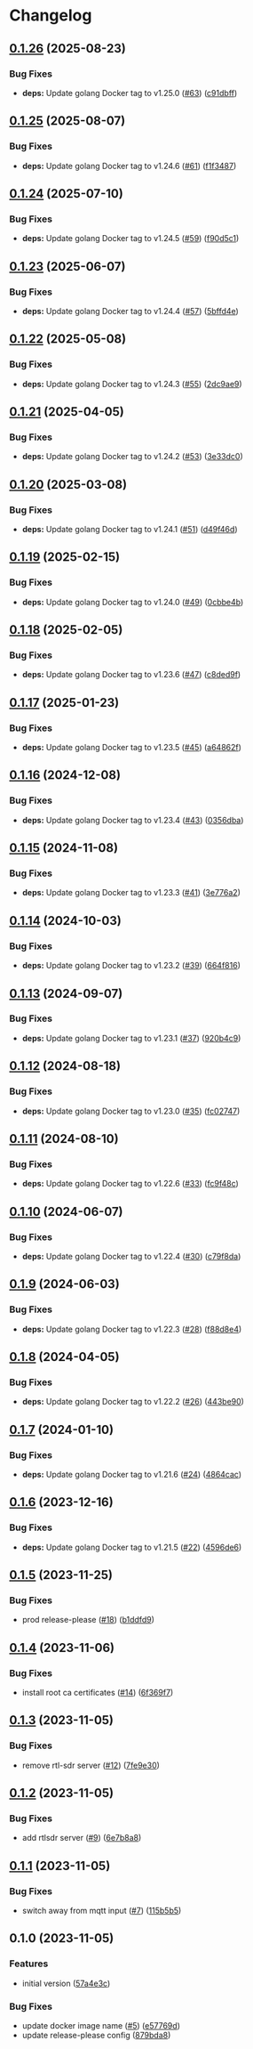 # Changelog

## [0.1.26](https://github.com/mikesmitty/docker-rtlamr-collect/compare/v0.1.25...v0.1.26) (2025-08-23)


### Bug Fixes

* **deps:** Update golang Docker tag to v1.25.0 ([#63](https://github.com/mikesmitty/docker-rtlamr-collect/issues/63)) ([c91dbff](https://github.com/mikesmitty/docker-rtlamr-collect/commit/c91dbff1a5760e9b2f98e0dada9b462fbf937700))

## [0.1.25](https://github.com/mikesmitty/docker-rtlamr-collect/compare/v0.1.24...v0.1.25) (2025-08-07)


### Bug Fixes

* **deps:** Update golang Docker tag to v1.24.6 ([#61](https://github.com/mikesmitty/docker-rtlamr-collect/issues/61)) ([f1f3487](https://github.com/mikesmitty/docker-rtlamr-collect/commit/f1f3487f71a43d3ce9319decbfee6970026c6b5e))

## [0.1.24](https://github.com/mikesmitty/docker-rtlamr-collect/compare/v0.1.23...v0.1.24) (2025-07-10)


### Bug Fixes

* **deps:** Update golang Docker tag to v1.24.5 ([#59](https://github.com/mikesmitty/docker-rtlamr-collect/issues/59)) ([f90d5c1](https://github.com/mikesmitty/docker-rtlamr-collect/commit/f90d5c13855df3dcefd7e6d03cff18164e58046d))

## [0.1.23](https://github.com/mikesmitty/docker-rtlamr-collect/compare/v0.1.22...v0.1.23) (2025-06-07)


### Bug Fixes

* **deps:** Update golang Docker tag to v1.24.4 ([#57](https://github.com/mikesmitty/docker-rtlamr-collect/issues/57)) ([5bffd4e](https://github.com/mikesmitty/docker-rtlamr-collect/commit/5bffd4e9906bc9271d50a9353ffbf0b288a5e168))

## [0.1.22](https://github.com/mikesmitty/docker-rtlamr-collect/compare/v0.1.21...v0.1.22) (2025-05-08)


### Bug Fixes

* **deps:** Update golang Docker tag to v1.24.3 ([#55](https://github.com/mikesmitty/docker-rtlamr-collect/issues/55)) ([2dc9ae9](https://github.com/mikesmitty/docker-rtlamr-collect/commit/2dc9ae938abfdee4e038abf8365886f8ac1b2ea9))

## [0.1.21](https://github.com/mikesmitty/docker-rtlamr-collect/compare/v0.1.20...v0.1.21) (2025-04-05)


### Bug Fixes

* **deps:** Update golang Docker tag to v1.24.2 ([#53](https://github.com/mikesmitty/docker-rtlamr-collect/issues/53)) ([3e33dc0](https://github.com/mikesmitty/docker-rtlamr-collect/commit/3e33dc01359209a62a843c01c46f7eb9053ffe74))

## [0.1.20](https://github.com/mikesmitty/docker-rtlamr-collect/compare/v0.1.19...v0.1.20) (2025-03-08)


### Bug Fixes

* **deps:** Update golang Docker tag to v1.24.1 ([#51](https://github.com/mikesmitty/docker-rtlamr-collect/issues/51)) ([d49f46d](https://github.com/mikesmitty/docker-rtlamr-collect/commit/d49f46d08fbe90ed3d6ca93e5d8be16a09ae8ea5))

## [0.1.19](https://github.com/mikesmitty/docker-rtlamr-collect/compare/v0.1.18...v0.1.19) (2025-02-15)


### Bug Fixes

* **deps:** Update golang Docker tag to v1.24.0 ([#49](https://github.com/mikesmitty/docker-rtlamr-collect/issues/49)) ([0cbbe4b](https://github.com/mikesmitty/docker-rtlamr-collect/commit/0cbbe4b22701e846f7dd47299d020000185260ca))

## [0.1.18](https://github.com/mikesmitty/docker-rtlamr-collect/compare/v0.1.17...v0.1.18) (2025-02-05)


### Bug Fixes

* **deps:** Update golang Docker tag to v1.23.6 ([#47](https://github.com/mikesmitty/docker-rtlamr-collect/issues/47)) ([c8ded9f](https://github.com/mikesmitty/docker-rtlamr-collect/commit/c8ded9f2f88ab213d3c75c77fa39530640794cd6))

## [0.1.17](https://github.com/mikesmitty/docker-rtlamr-collect/compare/v0.1.16...v0.1.17) (2025-01-23)


### Bug Fixes

* **deps:** Update golang Docker tag to v1.23.5 ([#45](https://github.com/mikesmitty/docker-rtlamr-collect/issues/45)) ([a64862f](https://github.com/mikesmitty/docker-rtlamr-collect/commit/a64862fab7e932c4737f0480e45f1e9c28fe837d))

## [0.1.16](https://github.com/mikesmitty/docker-rtlamr-collect/compare/v0.1.15...v0.1.16) (2024-12-08)


### Bug Fixes

* **deps:** Update golang Docker tag to v1.23.4 ([#43](https://github.com/mikesmitty/docker-rtlamr-collect/issues/43)) ([0356dba](https://github.com/mikesmitty/docker-rtlamr-collect/commit/0356dbafe77ff226e296ff5eb5754ae1a7f90f21))

## [0.1.15](https://github.com/mikesmitty/docker-rtlamr-collect/compare/v0.1.14...v0.1.15) (2024-11-08)


### Bug Fixes

* **deps:** Update golang Docker tag to v1.23.3 ([#41](https://github.com/mikesmitty/docker-rtlamr-collect/issues/41)) ([3e776a2](https://github.com/mikesmitty/docker-rtlamr-collect/commit/3e776a2316261947abbbf38b643b0924074dcf37))

## [0.1.14](https://github.com/mikesmitty/docker-rtlamr-collect/compare/v0.1.13...v0.1.14) (2024-10-03)


### Bug Fixes

* **deps:** Update golang Docker tag to v1.23.2 ([#39](https://github.com/mikesmitty/docker-rtlamr-collect/issues/39)) ([664f816](https://github.com/mikesmitty/docker-rtlamr-collect/commit/664f816562561b3d0d15c6ba3ae0cd7f2fb2ff6d))

## [0.1.13](https://github.com/mikesmitty/docker-rtlamr-collect/compare/v0.1.12...v0.1.13) (2024-09-07)


### Bug Fixes

* **deps:** Update golang Docker tag to v1.23.1 ([#37](https://github.com/mikesmitty/docker-rtlamr-collect/issues/37)) ([920b4c9](https://github.com/mikesmitty/docker-rtlamr-collect/commit/920b4c9cc4edbd74566f96bc84a6cf9b3ad5302d))

## [0.1.12](https://github.com/mikesmitty/docker-rtlamr-collect/compare/v0.1.11...v0.1.12) (2024-08-18)


### Bug Fixes

* **deps:** Update golang Docker tag to v1.23.0 ([#35](https://github.com/mikesmitty/docker-rtlamr-collect/issues/35)) ([fc02747](https://github.com/mikesmitty/docker-rtlamr-collect/commit/fc027478c5807d7b3ae1acc1949de4ca2b6ff541))

## [0.1.11](https://github.com/mikesmitty/docker-rtlamr-collect/compare/v0.1.10...v0.1.11) (2024-08-10)


### Bug Fixes

* **deps:** Update golang Docker tag to v1.22.6 ([#33](https://github.com/mikesmitty/docker-rtlamr-collect/issues/33)) ([fc9f48c](https://github.com/mikesmitty/docker-rtlamr-collect/commit/fc9f48c82298304e6f48fe82928210a14467ce38))

## [0.1.10](https://github.com/mikesmitty/docker-rtlamr-collect/compare/v0.1.9...v0.1.10) (2024-06-07)


### Bug Fixes

* **deps:** Update golang Docker tag to v1.22.4 ([#30](https://github.com/mikesmitty/docker-rtlamr-collect/issues/30)) ([c79f8da](https://github.com/mikesmitty/docker-rtlamr-collect/commit/c79f8daac981564063e1f2d378954c71e07b7c16))

## [0.1.9](https://github.com/mikesmitty/docker-rtlamr-collect/compare/v0.1.8...v0.1.9) (2024-06-03)


### Bug Fixes

* **deps:** Update golang Docker tag to v1.22.3 ([#28](https://github.com/mikesmitty/docker-rtlamr-collect/issues/28)) ([f88d8e4](https://github.com/mikesmitty/docker-rtlamr-collect/commit/f88d8e4f14df4ff95952dee1510ddaf69e7a8bde))

## [0.1.8](https://github.com/mikesmitty/docker-rtlamr-collect/compare/v0.1.7...v0.1.8) (2024-04-05)


### Bug Fixes

* **deps:** Update golang Docker tag to v1.22.2 ([#26](https://github.com/mikesmitty/docker-rtlamr-collect/issues/26)) ([443be90](https://github.com/mikesmitty/docker-rtlamr-collect/commit/443be9025ae1c0191f2a7c20440e128777395e69))

## [0.1.7](https://github.com/mikesmitty/docker-rtlamr-collect/compare/v0.1.6...v0.1.7) (2024-01-10)


### Bug Fixes

* **deps:** Update golang Docker tag to v1.21.6 ([#24](https://github.com/mikesmitty/docker-rtlamr-collect/issues/24)) ([4864cac](https://github.com/mikesmitty/docker-rtlamr-collect/commit/4864cacb59272d1428c50fea665cbcffc1ac373f))

## [0.1.6](https://github.com/mikesmitty/docker-rtlamr-collect/compare/v0.1.5...v0.1.6) (2023-12-16)


### Bug Fixes

* **deps:** Update golang Docker tag to v1.21.5 ([#22](https://github.com/mikesmitty/docker-rtlamr-collect/issues/22)) ([4596de6](https://github.com/mikesmitty/docker-rtlamr-collect/commit/4596de67dffb72001213e0d56261bc65e6bfd564))

## [0.1.5](https://github.com/mikesmitty/docker-rtlamr-collect/compare/v0.1.4...v0.1.5) (2023-11-25)


### Bug Fixes

* prod release-please ([#18](https://github.com/mikesmitty/docker-rtlamr-collect/issues/18)) ([b1ddfd9](https://github.com/mikesmitty/docker-rtlamr-collect/commit/b1ddfd983540530e3c9bee078752092143bd9582))

## [0.1.4](https://github.com/mikesmitty/docker-rtlamr-collect/compare/v0.1.3...v0.1.4) (2023-11-06)


### Bug Fixes

* install root ca certificates ([#14](https://github.com/mikesmitty/docker-rtlamr-collect/issues/14)) ([6f369f7](https://github.com/mikesmitty/docker-rtlamr-collect/commit/6f369f73a6c10d2d6e7d77349f78246f81c0d976))

## [0.1.3](https://github.com/mikesmitty/docker-rtlamr-collect/compare/v0.1.2...v0.1.3) (2023-11-05)


### Bug Fixes

* remove rtl-sdr server ([#12](https://github.com/mikesmitty/docker-rtlamr-collect/issues/12)) ([7fe9e30](https://github.com/mikesmitty/docker-rtlamr-collect/commit/7fe9e3027b329bb8882a2a65bd83d040d192ebbd))

## [0.1.2](https://github.com/mikesmitty/docker-rtlamr-collect/compare/v0.1.1...v0.1.2) (2023-11-05)


### Bug Fixes

* add rtlsdr server ([#9](https://github.com/mikesmitty/docker-rtlamr-collect/issues/9)) ([6e7b8a8](https://github.com/mikesmitty/docker-rtlamr-collect/commit/6e7b8a8ae2ddd23c09b1f84dc8b4db2053011361))

## [0.1.1](https://github.com/mikesmitty/docker-rtlamr-collect/compare/v0.1.0...v0.1.1) (2023-11-05)


### Bug Fixes

* switch away from mqtt input ([#7](https://github.com/mikesmitty/docker-rtlamr-collect/issues/7)) ([115b5b5](https://github.com/mikesmitty/docker-rtlamr-collect/commit/115b5b5b8422c56c72fd3877e68a56d1da296fb2))

## 0.1.0 (2023-11-05)


### Features

* initial version ([57a4e3c](https://github.com/mikesmitty/docker-rtlamr-collect/commit/57a4e3c5813bba3e9b73b418e35e3d1973afbb7f))


### Bug Fixes

* update docker image name ([#5](https://github.com/mikesmitty/docker-rtlamr-collect/issues/5)) ([e57769d](https://github.com/mikesmitty/docker-rtlamr-collect/commit/e57769db9c07ba7e1060b82bba85dbbc668fb2aa))
* update release-please config ([879bda8](https://github.com/mikesmitty/docker-rtlamr-collect/commit/879bda8dcf93276b5cb97c89bb32bd92b609fa57))
